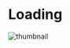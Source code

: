 # Loading
 
![thumbnail](https://user-images.githubusercontent.com/111579457/219663643-092a97cb-cd01-4351-ab7f-827103f40bcc.jpg)
